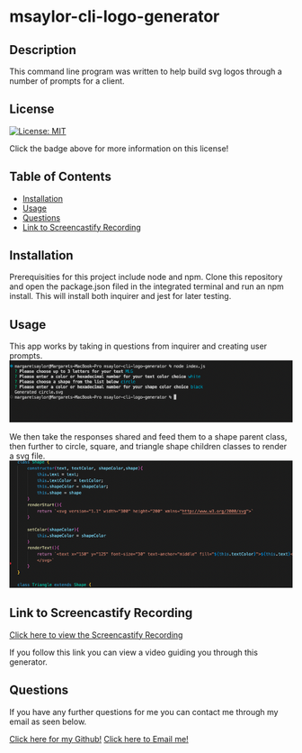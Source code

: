 # msaylor-cli-logo-generator

## Description

This command line program was written to help build svg logos through a number of prompts for a client.

## License

[![License: MIT](https://img.shields.io/badge/License-MIT-yellow.svg)](https://opensource.org/licenses/MIT)

Click the badge above for more information on this license!

## Table of Contents

- [Installation](#installation)
- [Usage](#usage)
- [Questions](#questions)
- [Link to Screencastify Recording](#link-to-screencastify-recording)


## Installation

Prerequisities for this project include node and npm. Clone this repository and open the package.json filed in the integrated terminal and run an npm install. This will install both inquirer and jest for later testing.

## Usage

This app works by taking in questions from inquirer and creating user prompts. 
![inquirer screenshot](/assets/images/inquirer.png)

We then take the responses shared and feed them to a shape parent class, then further to circle, square, and triangle shape children classes to render a svg file.
![class constructors screenshot](/assets/images/classes.png)

## Link to Screencastify Recording

[Click here to view the Screencastify Recording](https://drive.google.com/file/d/1cSI5mPtO-r4NEEHWiIhaXec7ZKLJCPit/view)

If you follow this link you can view a video guiding you through this generator.

## Questions

If you have any further questions for me you can contact me through my email as seen below. 

[Click here for my Github!](https://github.com/msaylorphila)
[Click here to Email me!](mailto:saylor.margaret@gmail.com)
